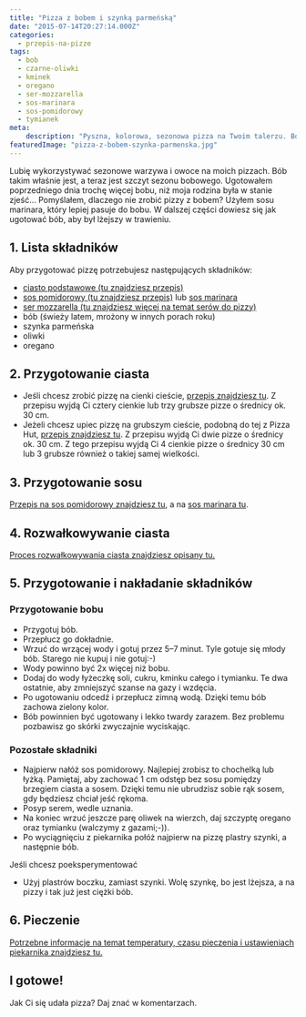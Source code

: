 ```yaml
---
title: "Pizza z bobem i szynką parmeńską"
date: "2015-07-14T20:27:14.000Z"
categories: 
  - przepis-na-pizze
tags: 
  - bob
  - czarne-oliwki
  - kminek
  - oregano
  - ser-mozzarella
  - sos-marinara
  - sos-pomidorowy
  - tymianek
meta: 
    description: "Pyszna, kolorowa, sezonowa pizza na Twoim talerzu. Bób i szynka parmeńska na mojej pizzy wyglądają jak starzy przyjaciele. I smakują rewelacyjnie."
featuredImage: "pizza-z-bobem-szynka-parmenska.jpg"
---
```


Lubię wykorzystywać sezonowe warzywa i owoce na moich pizzach. Bób takim właśnie jest, a teraz jest szczyt sezonu bobowego. Ugotowałem poprzedniego dnia trochę więcej bobu, niż moja rodzina była w stanie zjeść… Pomyślałem, dlaczego nie zrobić pizzy z bobem? Użyłem sosu marinara, który lepiej pasuje do bobu. W dalszej części dowiesz się jak ugotować bób, aby był lżejszy w trawieniu.

## 1\. Lista składników

Aby przygotować pizzę potrzebujesz następujących składników:

- <a title="Przepis na ciasto podstawowe" href="/przepis-na-ciasto-na-pizze/">ciasto podstawowe (tu znajdziesz przepis)</a>
- <a title="Przepis na sos pomidorowy" href="/sos-pomidorowy/">sos pomidorowy (tu znajdziesz przepis)</a> lub <a title="Przepis na sos marinara" href="/sos-marinara/">sos marinara</a>
- <a title="Ser do pizzy" href="/jaki-ser-wybrac-do-pizzy/">ser mozzarella (tu znajdziesz więcej na temat serów do pizzy)</a>
- bób (świeży latem, mrożony w innych porach roku)
- szynka parmeńska
- oliwki
- oregano

## 2\. Przygotowanie ciasta

- Jeśli chcesz zrobić pizzę na cienki cieście, <a title="Przepis na ciasto podstawowe" href="/przepis-na-ciasto-na-pizze/">przepis znajdziesz tu</a>. Z przepisu wyjdą Ci cztery cienkie lub trzy grubsze pizze o średnicy ok. 30 cm.
- Jeżeli chcesz upiec pizzę na grubszym cieście, podobną do tej z Pizza Hut, <a title="Przepis na pizzę na grubym cieście" href="/jak-zrobic-ciasto-na-pizze-jak-w-pizza-hut/">przepis znajdziesz tu</a>. Z przepisu wyjdą Ci dwie pizze o średnicy ok. 30 cm. Z tego przepisu wyjdą Ci 4 cienkie pizze o średnicy 30 cm lub 3 grubsze również o takiej samej wielkości.

## 3\. Przygotowanie sosu

<a title="Przepis na sos pomidorowy" href="/sos-pomidorowy/">Przepis na sos pomidorowy znajdziesz tu</a>, a na <a title="Przepis na sos marinara" href="/sos-marinara/">sos marinara tu</a>.

## 4\. Rozwałkowywanie ciasta

<a title="Rozwałkowywanie ciasta" href="/jak-walkowac-ciasto-pizzy/">Proces rozwałkowywania ciasta znajdziesz opisany tu.</a>

## 5\. Przygotowanie i nakładanie składników

### Przygotowanie bobu

- Przygotuj bób.
- Przepłucz go dokładnie.
- Wrzuć do wrzącej wody i gotuj przez 5–7 minut. Tyle gotuje się młody bób. Starego nie kupuj i nie gotuj:-)
- Wody powinno być 2x więcej niż bobu.
- Dodaj do wody łyżeczkę soli, cukru, kminku całego i tymianku. Te dwa ostatnie, aby zmniejszyć szanse na gazy i wzdęcia.
- Po ugotowaniu odcedź i przepłucz zimną wodą. Dzięki temu bób zachowa zielony kolor.
- Bób powinnien być ugotowany i lekko twardy zarazem. Bez problemu pozbawisz go skórki zwyczajnie wyciskając.

### Pozostałe składniki

- Najpierw nałóż sos pomidorowy. Najlepiej zrobisz to chochelką lub łyżką. Pamiętaj, aby zachować 1 cm odstęp bez sosu pomiędzy brzegiem ciasta a sosem. Dzięki temu nie ubrudzisz sobie rąk sosem, gdy będziesz chciał jeść rękoma.
- Posyp serem, wedle uznania.
- Na koniec wrzuć jeszcze parę oliwek na wierzch, daj szczyptę oregano oraz tymianku (walczymy z gazami;-)).
- Po wyciągnięciu z piekarnika połóż najpierw na pizzę plastry szynki, a następnie bób.

Jeśli chcesz poeksperymentować

- Użyj plastrów boczku, zamiast szynki. Wolę szynkę, bo jest lżejsza, a na pizzy i tak już jest ciężki bób.

## 6\. Pieczenie

<a title="Jak ustawić piekarnik do pieczenia pizzy" href="/jak-ustawic-piekarnik-pieczenia-pizzy/">Potrzebne informacje na temat temperatury, czasu pieczenia i ustawieniach piekarnika znajdziesz tu.</a>

## I gotowe!

Jak Ci się udała pizza? Daj znać w komentarzach.
